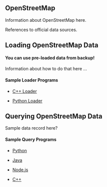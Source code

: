 OpenStreetMap
----------------------------------------------------------------

Information about OpenStreetMap here.

References to official data sources.



Loading OpenStreetMap Data
----------------------------------------------------------------

#### You can use pre-loaded data from backup!

Information about how to do that here ...

#### Sample Loader Programs

* [C++ Loader](osm_load/cplusplus)

* [Python Loader](osm_load/python)


Querying OpenStreetMap Data
----------------------------------------------------------------

Sample data record here?

#### Sample Query Programs

* [Python](osm_around/python)

* [Java](osm_around/java)

* [Node.js](osm_around/nodejs)

* [C++](osm_around/cplusplus)
